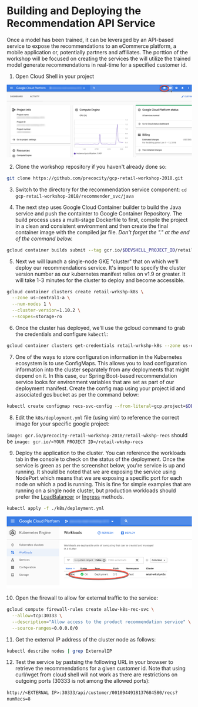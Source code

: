 # Building and Deploying the Recommendation API Service

Once a model has been trained, it can be leveraged by an API-based service to expose the recommendations to an eCommerce platform, a mobile application or, potentially partners and affiliates.   The porttion of the workshop will be focused on creating the services the will utilize the trained model generate recommendations in real-time for a specified customer id.  

1. Open Cloud Shell in your project

![Cloud Shell Icon](assets/cloudshell.png)


2. Clone the workshop repository if you haven't already done so:

```bash
git clone https://github.com/precocity/gcp-retail-workshop-2018.git
```

3. Switch to the directory for the recommendation service component: `cd gcp-retail-workshop-2018/recommender_svc/java`

1. The next step uses Google Cloud Container builder to build the Java service and  push the containter to Google Container Repository.  The build process uses a multi-stage Dockerfile to first, compile the project in a clean and consistent environment and then create the final container image with the compiled jar file.  *Don't forget the "." at the end of the command below.*

```bash
gcloud container builds submit --tag gcr.io/$DEVSHELL_PROJECT_ID/retail-wkshp-recs .
```

5. Next we will launch a single-node GKE "cluster" that on which we'll deploy our recommendations service.  It's import to specify the cluster version number as our kubernetes manifest relies on v1.9 or greater.  It will take 1-3 minutes for the cluster to deploy and become accessible.

```bash
gcloud container clusters create retail-wrkshp-k8s \
  --zone us-central1-a \
  --num-nodes 1 \
  --cluster-version=1.10.2 \
  --scopes=storage-ro
```

6. Once the cluster has deployed, we'll use the gcloud command to grab the credentials and configure `kubectl`:

```bash
gcloud container clusters get-credentials retail-wrkshp-k8s --zone us-central1-a
```

7. One of the ways to store configuration information in the Kubernetes ecosystem is to use ConfigMaps.  This allows you to load configuration information into the cluster separately from any deployments that might depend on it.  In this case, our Spring Boot-based recommendation service looks for environment variables that are set as part of our deployment manifest.  Create the config map using your project id and associated gcs bucket as per the command below:

```bash
kubectl create configmap recs-svc-config --from-literal=gcp.project=$DEVSHELL_PROJECT_ID --from-literal=gcs.bucket=recommender_$DEVSHELL_PROJECT_ID
```

8. Edit the `k8s/deployment.yml` file (using vim) to reference the correct image for your specific google project:

`image: gcr.io/precocity-retail-workshop-2018/retail-wkshp-recs` should be `image: gcr.io/<YOUR PROJECT ID>/retail-wkshp-recs`

9. Deploy the application to the cluster.  You can reference the workloads tab in the console to check on the status of the deployment.  Once the service is green as per the screenshot below, you're service is up and running.  It should be noted that we are exposing the service using NodePort which means that we are exposing a specific port for each node on which a pod is running.  This is fine for simple examples that are running on a single node cluster, but production workloads should prefer the [LoadBalancer](https://kubernetes.io/docs/concepts/services-networking/service/#publishing-services-service-types) or [Ingress](https://kubernetes.io/docs/concepts/services-networking/ingress/) methods.   

```bash
kubectl apply -f ./k8s/deployment.yml
```

![Kubernetes Workloads Console](assets/gkeconsole.png)


10. Open the firewall to allow for external traffic to the service:

```bash
gcloud compute firewall-rules create allow-k8s-rec-svc \
  --allow=tcp:30333 \
  --description="Allow access to the product recommendation service" \
  --source-ranges=0.0.0.0/0 
```

11. Get the external IP address of the cluster node as follows:

```bash
kubectl describe nodes | grep ExternalIP
```

12.  Test the service by pastsing the following URL in your browser to retrieve the recommendations for a given customer id.  Note that using curl/wget from cloud shell will not work as there are restrictions on outgoing ports (30333 is not among the allowed ports):

`http://<EXTERNAL IP>:30333/api/customer/0010944918137684580/recs?numRecs=8`
